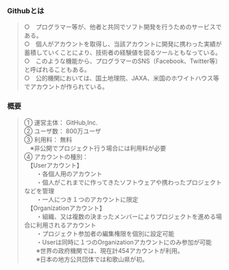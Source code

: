 ### Githubとは
>○　プログラマー等が、他者と共同でソフト開発を行うためのサービスである。  
>○　個人がアカウントを取得し、当該アカウントに開発に携わった実績が蓄積していくことにより、技術者の経験値を図るツールともなっている。  
>○　このような機能から、プログラマーのSNS（Facebook、Twitter等）と呼ばれることもある。  
>○　公的機関においては、国土地理院、JAXA、米国のホワイトハウス等でアカウントが作られている。  
### 概要
>① 運営主体： GitHub,Inc.  
>② ユーザ数： 800万ユーザ  
>③ 利用料： 無料  
>　※非公開でプロジェクト行う場合には利用料が必要  
>④ アカウントの種別：  
>　【Userアカウント】  
>　　・各個人用のアカウント  
>　　・個人がこれまでに作ってきたソフトウェアや携わったプロジェクトなどを管理  
>　　・一人につき１つのアカウントに限定  
>　【Organizationアカウント】  
>　　・組織、又は複数の決まったメンバーによりプロジェクトを進める場合に利用されるアカウント  
>　　・プロジェクト参加者の編集権限を個別に設定可能  
>　　・Userは同時に１つのOrganizationアカウントにのみ参加が可能  
>　　※世界の政府機関では、現在計454アカウントが利用。  
>　　※日本の地方公共団体では和歌山県が初。  
